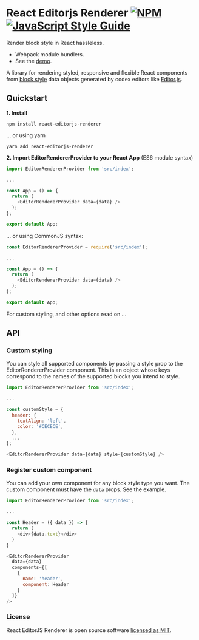 # React Editorjs Renderer [![NPM](https://img.shields.io/npm/v/react-editorjs-renderer.svg)](https://www.npmjs.com/package/react-editorjs-renderer) [![JavaScript Style Guide](https://img.shields.io/badge/code_style-standard-brightgreen.svg)](https://standardjs.com)

Render block style in React hassleless.

- Webpack module bundlers.
- See the [demo](https://react-editorjs-renderer-example.netlify.app/).

A library for rendering styled, responsive and flexible React components from [block style](https://editorjs.io/saving-data) data objects generated by codex editors like [Editor.js](https://editorjs.io/).

## Quickstart

**1. Install**

```shell
npm install react-editorjs-renderer
```

... or using yarn

```$xslt
yarn add react-editorjs-renderer
```

**2. Import EditorRendererProvider to your React App** (ES6 module syntax)

```javascript
import EditorRendererProvider from 'src/index';

...

const App = () => {
  return (
    <EditorRendererProvider data={data} />
  );
};

export default App;
```

... or using CommonJS syntax:

```javascript
const EditorRendererProvider = require('src/index');

...

const App = () => {
  return (
    <EditorRendererProvider data={data} />
  );
};

export default App;
```

For custom styling, and other options read on ...

## API

### Custom styling

You can style all supported components by passing a style prop to the EditorRendererProvider component.
This is an object whose keys correspond to the names of the supported blocks you intend to style.

```javascript
import EditorRendererProvider from 'src/index';

...

const customStyle = {
  header: {
    textAlign: 'left',
    color: '#CECECE',
  },
  ...
};

<EditorRendererProvider data={data} style={customStyle} />
```

### Register custom component

You can add your own component for any block style type you want.
The custom component must have the ```data``` props.
See the example.

```javascript
import EditorRendererProvider from 'src/index';

...

const Header = ({ data }) => {
  return (
    <div>{data.text}</div>
  )
}

<EditorRendererProvider
  data={data}
  components={[
    {
      name: 'header',
      component: Header
    } 
  ]}
/>
```

### License

React EditorJS Renderer is open source software [licensed as MIT](https://github.com/facebook/create-react-app/blob/master/LICENSE).

